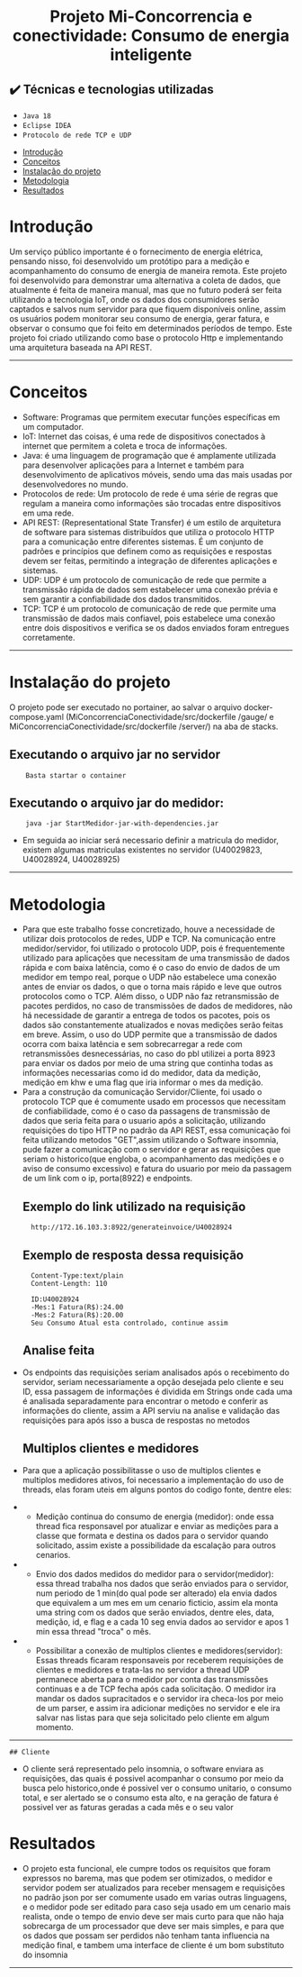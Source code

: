 <h1 align="center"> Projeto Mi-Concorrencia e conectividade: Consumo de energia inteligente </h1>

##  ✔️ Técnicas e tecnologias utilizadas

- ``Java 18``
- ``Eclipse IDEA``
- ``Protocolo de rede TCP e UDP``


* [Introdução](#introdução)
* [Conceitos](#conceitos)
* [Instalação do projeto](#instalação)
* [Metodologia](#metodologia)
* [Resultados](#resultados)


# Introdução
Um serviço público importante é o fornecimento de energia elétrica, pensando nisso, foi desenvolvido um protótipo para a medição e acompanhamento do consumo de energia de maneira remota. Este projeto foi desenvolvido para demonstrar uma alternativa a coleta de dados, que atualmente é feita de maneira manual, mas que no futuro poderá ser feita utilizando a tecnologia IoT, onde os dados dos consumidores serão captados e salvos num servidor para que fiquem disponíveis online, assim os usuários podem monitorar seu consumo de energia, gerar fatura, e observar o consumo que foi feito em determinados períodos de tempo. Este projeto foi criado utilizando como base o protocolo Http e implementando uma arquitetura baseada na API REST.

---

# Conceitos
- Software: Programas que permitem executar funções específicas em um computador.
- IoT: Internet das coisas, é uma rede de dispositivos conectados à internet que permitem a coleta e troca de informações.
- Java: é uma linguagem de programação que é amplamente utilizada para desenvolver aplicações para a Internet e também para desenvolvimento de aplicativos móveis, sendo uma das mais usadas por desenvolvedores no mundo.
- Protocolos de rede: Um protocolo de rede é uma série de regras que regulam a maneira como informações são trocadas entre dispositivos em uma rede.
- API REST: (Representational State Transfer) é um estilo de arquitetura de software para sistemas distribuídos que utiliza o protocolo HTTP para a comunicação entre diferentes sistemas. É um conjunto de padrões e princípios que definem como as requisições e respostas devem ser feitas, permitindo a integração de diferentes aplicações e sistemas.
- UDP: UDP é um protocolo de comunicação de rede que permite a transmissão rápida de dados sem estabelecer uma conexão prévia e sem garantir a confiabilidade dos dados transmitidos.
- TCP: TCP é um protocolo de comunicação de rede que permite uma transmissão de dados mais confiavel, pois estabelece uma conexão entre dois dispositivos e verifica se os dados enviados foram entregues corretamente.

---
# Instalação do projeto

  O projeto pode ser executado no portainer, ao salvar o arquivo docker-compose.yaml (MiConcorrenciaConectividade/src/dockerfile
/gauge/ e MiConcorrenciaConectividade/src/dockerfile
/server/) na aba de stacks.
  ## Executando o arquivo jar no servidor
        Basta startar o container
        
 ## Executando o arquivo jar do medidor:

        java -jar StartMedidor-jar-with-dependencies.jar
* Em seguida ao iniciar será necessario definir a matricula do medidor, existem algumas matriculas existentes no servidor (U40029823, U40028924, U40028925) 

        

    
       
---

# Metodologia
    
- Para que este trabalho fosse concretizado, houve a necessidade de utilizar dois protocolos de redes, UDP e TCP. Na comunicação entre medidor/servidor, foi utilizado o protocolo UDP, pois é frequentemente utilizado para aplicações que necessitam de uma transmissão de dados rápida e com baixa latência, como é o caso do envio de dados de um medidor em tempo real, porque o UDP não estabelece uma conexão antes de enviar os dados, o que o torna mais rápido e leve que outros protocolos como o TCP. Além disso, o UDP não faz retransmissão de pacotes perdidos, no caso de transmissões de dados de medidores, não há necessidade de garantir a entrega de todos os pacotes, pois os dados são constantemente atualizados e novas medições serão feitas em breve. Assim, o uso do UDP permite que a transmissão de dados ocorra com baixa latência e sem sobrecarregar a rede com retransmissões desnecessárias, no caso do pbl utilizei a porta 8923 para enviar os dados por meio de uma string que continha todas as informações necessarias como id do medidor, data da medição, medição em khw e uma flag que iria informar o mes da medição.
- Para a construção da comunicação Servidor/Cliente, foi usado o protocolo TCP que é comumente usado em processos que necessitam de confiabilidade, como é o caso da passagens de transmissão de dados que seria feita para o usuario após a solicitação, utilizando requisições do tipo HTTP no padrão da API REST, essa comunicação foi feita utilizando metodos "GET",assim utilizando o Software insomnia, pude fazer a comunicação com o servidor e gerar as requisições que seriam o historico(que engloba, o acompanhamento das medições e o aviso de consumo excessivo) e fatura do usuario por meio da passagem de um link com o ip, porta(8922) e endpoints.
    ## Exemplo do link utilizado na requisição
        http://172.16.103.3:8922/generateinvoice/U40028924
    ## Exemplo de resposta dessa requisição
        Content-Type:text/plain
        Content-Length: 110

        ID:U40028924
        -Mes:1 Fatura(R$):24.00
        -Mes:2 Fatura(R$):20.00
        Seu Consumo Atual esta controlado, continue assim
    ## Analise feita
* Os endpoints das requisições seriam analisados após o recebimento do servidor, seriam necessariamente a opção desejada pelo cliente e seu ID, essa  passagem de informações é dividida em Strings onde cada uma é analisada separadamente para encontrar o metodo e conferir as informações do cliente, assim a API serviu na analise e validação das requisições para após isso a busca de respostas no metodos

    ## Multiplos clientes e medidores
* Para que a aplicação possibilitasse o uso de multiplos clientes e multiplos medidores ativos, foi necessario a implementação do uso de threads, elas foram uteis em alguns pontos do codigo fonte, dentre eles:
* - Medição continua do consumo de energia (medidor): onde essa thread fica responsavel por atualizar e enviar as medições para a classe que formata e destina os dados para o servidor quando solicitado, assim existe a possibilidade da escalação para outros cenarios.
* - Envio dos dados medidos do medidor para o servidor(medidor): essa thread trabalha nos dados que serão enviados para o servidor, num periodo de 1 min(do qual pode ser alterado) ela envia dados que equivalem a um mes em um cenario ficticio, assim ela monta uma string com os dados que serão enviados, dentre eles, data, medição, id, e flag e a cada 10 seg envia dados ao servidor e apos 1 min essa thread "troca" o mês.
* - Possibilitar a conexão de multiplos clientes e medidores(servidor): Essas threads ficaram responsaveis por receberem requisições de clientes e medidores e trata-las no servidor a thread UDP permanece aberta para o medidor por conta das transmissões continuas e a de TCP fecha após cada solicitação. O medidor ira mandar os dados supracitados e o servidor ira checa-los por meio de um parser, e assim ira adicionar medições no servidor e ele ira salvar nas listas para que seja solicitado pelo cliente em algum momento.

---
    ## Cliente
* O cliente será representado pelo insomnia, o software enviara as requisições, das quais é possivel acompanhar o consumo por meio da busca pelo historico,onde é possivel ver o consumo unitario, o consumo total, e ser alertado se o consumo esta alto, e na geração de fatura é possivel ver as faturas geradas a cada mês e o seu valor
# Resultados 
* O projeto esta funcional, ele cumpre todos os requisitos que foram expressos no barema, mas que podem ser otimizados, o medidor e servidor podem ser atualizados para receber mensagem e requisições no padrão json por ser comumente usado em varias outras linguagens, e o medidor pode ser editado para caso seja usado em um cenario mais realista, onde o tempo de envio deve ser mais curto para que não haja sobrecarga de um processador que deve ser mais simples, e para que os dados que possam ser perdidos não tenham tanta influencia na medição final, e tambem uma interface de cliente é um bom substituto do insomnia



---
